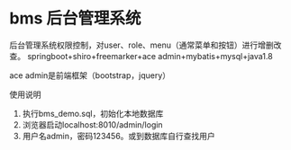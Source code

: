 # bms 后台管理系统
后台管理系统权限控制，对user、role、menu（通常菜单和按钮）进行增删改查。
springboot+shiro+freemarker+ace admin+mybatis+mysql+java1.8

ace admin是前端框架（bootstrap，jquery）

使用说明
1. 执行bms_demo.sql，初始化本地数据库
2. 浏览器启动localhost:8010/admin/login
3. 用户名admin，密码123456。或到数据库自行查找用户
